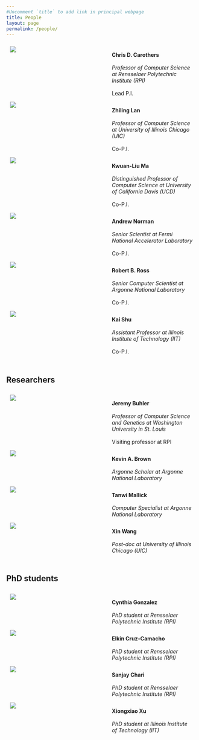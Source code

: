 ```yaml
---
#Uncomment `title` to add link in principal webpage
title: People
layout: page
permalink: /people/
---
```


<!-- Order in proposal -->

<div class="col">
  <div>
    <div class="image-container">
      <img src="headshot/chris.jpg">
    </div>
    <p>
      <b>Chris D. Carothers</b> <br>
      <i>Professor of Computer Science at Rensselaer Polytechnic Institute (RPI)</i>  <br>
      Lead P.I.
    </p>
  </div>
  <div>
    <div class="image-container">
      <img src="headshot/zhiling.jpg">
    </div>
    <p>
      <b>Zhiling Lan</b> <br>
      <i>Professor of Computer Science at University of Illinois Chicago (UIC)</i> <br>
      Co-P.I.
    </p>
  </div>
  <div>
    <div class="image-container">
      <img src="headshot/kwan-liu.jpg">
    </div>
    <p>
      <b>Kwuan-Liu Ma</b> <br>
      <i>Distinguished Professor of Computer Science at University of California Davis (UCD)</i> <br>
      Co-P.I.
    </p>
  </div>
  <div>
    <div class="image-container">
      <img src="headshot/andrew.jpg">
    </div>
    <p>
      <b>Andrew Norman</b> <br>
      <i>Senior Scientist at Fermi National Accelerator Laboratory</i> <br>
      Co-P.I.
    </p>
  </div>
  <div>
    <div class="image-container">
      <img src="headshot/rob.jpg">
    </div>
    <p>
      <b>Robert B. Ross</b> <br>
      <i>Senior Computer Scientist at Argonne National Laboratory</i> <br>
      Co-P.I.
    </p>
  </div>
  <div>
    <div class="image-container">
      <img src="headshot/kai.jpg">
    </div>
    <p>
      <b>Kai Shu</b> <br>
      <i>Assistant Professor at Illinois Institute of Technology (IIT)</i> <br>
      Co-P.I.
    </p>
  </div>
</div>

## Researchers

<!-- Alphabetical order -->

<div class="col">
  <div>
    <div class="image-container">
      <img src="headshot/jeremy.jpg">
    </div>
    <p>
      <b>Jeremy Buhler</b> <br>
      <i>Professor of Computer Science and Genetics at Washington University in St. Louis</i> <br>
      Visiting professor at RPI
    </p>
  </div>
  <div>
    <div class="image-container">
      <img src="headshot/kevin.jpg">
    </div>
    <p>
      <b>Kevin A. Brown</b> <br>
      <i>Argonne Scholar at Argonne National Laboratory</i>
    </p>
  </div>
  <div>
    <div class="image-container">
      <img src="headshot/tanwi.jpg">
    </div>
    <p>
      <b>Tanwi Mallick</b> <br>
      <i>Computer Specialist at Argonne National Laboratory</i>
    </p>
  </div>
  <div>
    <div class="image-container">
      <img src="headshot/xin.jpg">
    </div>
    <p>
      <b>Xin Wang</b> <br>
      <i>Post-doc at University of Illinois Chicago (UIC)</i>
    </p>
  </div>
</div>

## PhD students

<!-- Alphabetical order -->

<div class="col">
  <div>
    <div class="image-container">
      <img src="headshot/cynthia.png">
    </div>
    <p>
      <b>Cynthia Gonzalez</b> <br>
      <i>PhD student at Rensselaer Polytechnic Institute (RPI)</i>
    </p>
  </div>
  <div>
    <div class="image-container">
      <img src="headshot/elkin.jpg">
    </div>
    <p>
      <b>Elkin Cruz-Camacho</b> <br>
      <i>PhD student at Rensselaer Polytechnic Institute (RPI)</i>
    </p>
  </div>
  <div>
    <div class="image-container">
      <img src="headshot/sanjay.jpg">
    </div>
    <p>
      <b>Sanjay Chari</b> <br>
      <i>PhD student at Rensselaer Polytechnic Institute (RPI)</i>
    </p>
  </div>
  <div>
    <div class="image-container">
      <img src="headshot/xiongxiao.jpg">
    </div>
    <p>
      <b>Xiongxiao Xu</b> <br>
      <i>PhD student at Illinois Institute of Technology (IIT)</i>
    </p>
  </div>
</div>


<style>
.image-container {
  width: 250px;
  flex-shrink: 0;
}

.image-container img {
  max-width: 100%;
  height: auto;
}

@media (min-width: 600px) {
  .col img {
    margin-bottom: 20px;
  }

  .col {
    flex: 1;
    display: flex;
    flex-direction: column;
    padding: 10px;
  }

  .col div {
    display: flex;
  }

  .col p {
    margin-left: 20px;
    display: flex;
    flex-direction: column;
    justify-content: center
  }
}
</style>

